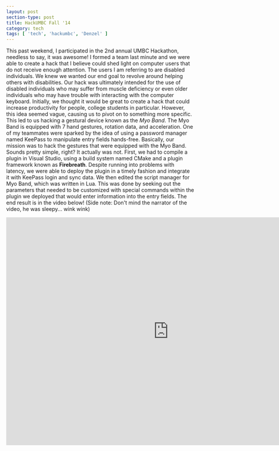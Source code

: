 ```yaml
---
layout: post
section-type: post
title: HackUMBC Fall '14
category: tech
tags: [ 'tech', 'hackumbc', 'Denzel' ]
---
```


This past weekend, I participated in the 2nd annual UMBC Hackathon, needless to say, it was awesome! I formed a team last minute and we were able to create a hack that I believe could shed light on computer users that do not receive enough attention. The users I am referring to are disabled individuals. We knew we wanted our end goal to revolve around helping others with disabilities. Our hack was ultimately intended for the use of disabled individuals who may suffer from muscle deficiency or even older individuals who may have trouble with interacting with the computer keyboard. Initially, we thought it would be great to create a hack that could increase productivity for people, college students in particular. However, this idea seemed vague, causing us to pivot on to something more specific. This led to us hacking a gestural device known as the <i>Myo Band</i>. The Myo Band is equipped with 7 hand gestures, rotation data, and acceleration. One of my teammates were sparked by the idea of using a password manager named KeePass to manipulate entry fields hands-free. Basically, our mission was to hack the gestures that were equipped with the Myo Band. Sounds pretty simple, right? It actually was not. First, we had to compile a plugin in Visual Studio, using a build system named CMake and a plugin framework known as <b>Firebreath</b>.  Despite running into problems with latency, we were able to deploy the plugin in a timely fashion and integrate it with KeePass login and sync data. We then edited the script manager for Myo Band, which was written in Lua. This was done by seeking out the parameters that needed to be customized with special commands within the plugin we deployed that would enter information into the entry fields. The end result is in the video below! (Side note: Don't mind the narrator of the video, he was sleepy... wink wink)

<iframe width="870" height="612" src="https://www.youtube.com/embed/RkxJgzjHTBo" frameborder="0" allowfullscreen></iframe>
